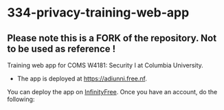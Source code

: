 # 334-privacy-training-web-app

## Please note this is a FORK of the repository. Not to be used as reference !

Training web app for COMS W4181: Security I at Columbia University.

- The app is deployed at <https://adiunni.free.nf>.

You can deploy the app on [InfinityFree](https://infinityfree.com/). Once you have an account, do the following:

